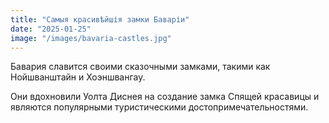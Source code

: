 ```yaml
---
title: "Самыя красивѣйшія замки Баваріи"
date: "2025-01-25"
image: "/images/bavaria-castles.jpg"
---
```


Бавария славится своими сказочными замками, такими как Нойшванштайн и Хоэншвангау.

Они вдохновили Уолта Диснея на создание замка Спящей красавицы и являются популярными туристическими достопримечательностями.
